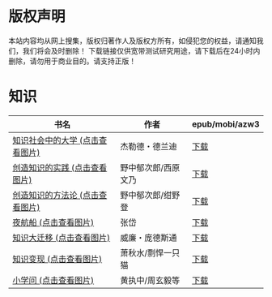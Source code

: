 # 版权声明

本站内容均从网上搜集，版权归著作人及版权方所有，如侵犯您的权益，请通知我们，我们将会及时删除！ 下载链接仅供宽带测试研究用途，请下载后在24小时内删除，请勿用于商业目的。请支持正版！

# 知识

| 书名 | 作者 | epub/mobi/azw3 |
| --- | --- | --- |
| [知识社会中的大学 (点击查看图片)](https://www.dushupai.com/attachment/2024/06/10/8b56a35c9f302876.jpg) | 杰勒德・德兰迪 | [下载](https://url89.ctfile.com/f/31084289-1357004371-45c9cb?p=8866) |
| [创造知识的实践 (点击查看图片)](https://www.dushupai.com/attachment/2024/06/09/1dc06672f4052824.jpg) | 野中郁次郎/西原文乃 | [下载](https://url89.ctfile.com/f/31084289-1356992245-1af643?p=8866) |
| [创造知识的方法论 (点击查看图片)](https://www.dushupai.com/attachment/2024/06/09/81fc7a795568d335.jpg) | 野中郁次郎/绀野登 | [下载](https://url89.ctfile.com/f/31084289-1356991945-e87f6d?p=8866) |
| [夜航船 (点击查看图片)](https://www.dushupai.com/attachment/2024/06/05/118a7c70b32d3716.jpg) | 张岱 | [下载](https://url89.ctfile.com/f/31084289-1357026280-2a32f2?p=8866) |
| [知识大迁移 (点击查看图片)](https://www.dushupai.com/attachment/2024/06/03/c064af815b531351.jpg) | 威廉・庞德斯通 | [下载](https://url89.ctfile.com/f/31084289-1357019845-51d7de?p=8866) |
| [知识变现 (点击查看图片)](https://www.dushupai.com/attachment/2024/06/03/80235d4961d4a263.jpg) | 萧秋水/剽悍一只猫 | [下载](https://url89.ctfile.com/f/31084289-1357018279-eb39b7?p=8866) |
| [小学问 (点击查看图片)](https://www.dushupai.com/attachment/2024/06/03/b6b5738cddfa91d0.jpg) | 黄执中/周玄毅等 | [下载](https://url89.ctfile.com/f/31084289-1357017124-975340?p=8866) |
